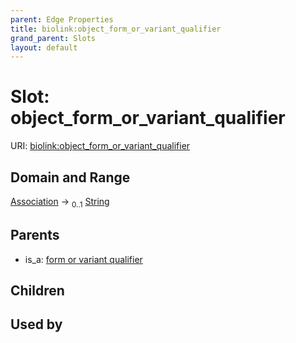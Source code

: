 ```yaml
---
parent: Edge Properties
title: biolink:object_form_or_variant_qualifier
grand_parent: Slots
layout: default
---
```


# Slot: object_form_or_variant_qualifier




URI: [biolink:object_form_or_variant_qualifier](https://w3id.org/biolink/vocab/object_form_or_variant_qualifier)

## Domain and Range

[Association](Association.md) ->  <sub>0..1</sub> [String](types/String.md)

## Parents

 *  is_a: [form or variant qualifier](form_or_variant_qualifier.md)

## Children


## Used by


